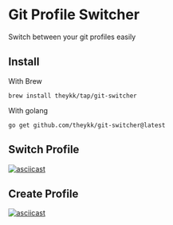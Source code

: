 # Git Profile Switcher

Switch between your git profiles easily

## Install

With Brew

```
brew install theykk/tap/git-switcher
```

With golang

```
go get github.com/theykk/git-switcher@latest
```

## Switch Profile

[![asciicast](https://asciinema.org/a/429556.svg)](https://asciinema.org/a/429556)

## Create Profile

[![asciicast](https://asciinema.org/a/429557.svg)](https://asciinema.org/a/429557)

